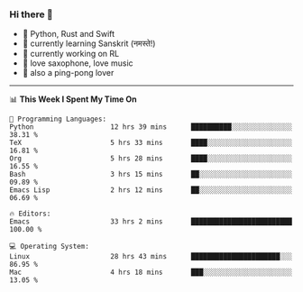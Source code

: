 ### Hi there 👋

- 📙 Python, Rust and Swift
- 🌱 currently learning Sanskrit (नमस्ते!)
- 🔭 currently working on RL
- 🎷 love saxophone, love music
- 🏓 also a ping-pong lover

<!--
**ZiqinGong/ZiqinGong** is a ✨ _special_ ✨ repository because its `README.md` (this file) appears on your GitHub profile.

Here are some ideas to get you started:

- 🔭 I’m currently working on ...
- 🌱 I’m currently learning ...
- 👯 I’m looking to collaborate on ...
- 🤔 I’m looking for help with ...
- 💬 Ask me about ...
- 📫 gongzq0301@sjtu.edu.cn
- 😄 Pronouns: ...
- ⚡ Fun fact: ...
-->

---

<!--START_SECTION:waka-->
📊 **This Week I Spent My Time On** 

```text
💬 Programming Languages: 
Python                   12 hrs 39 mins      ██████████░░░░░░░░░░░░░░░   38.31 % 
TeX                      5 hrs 33 mins       ████░░░░░░░░░░░░░░░░░░░░░   16.81 % 
Org                      5 hrs 28 mins       ████░░░░░░░░░░░░░░░░░░░░░   16.55 % 
Bash                     3 hrs 15 mins       ██░░░░░░░░░░░░░░░░░░░░░░░   09.89 % 
Emacs Lisp               2 hrs 12 mins       ██░░░░░░░░░░░░░░░░░░░░░░░   06.69 % 

🔥 Editors: 
Emacs                    33 hrs 2 mins       █████████████████████████   100.00 % 

💻 Operating System: 
Linux                    28 hrs 43 mins      ██████████████████████░░░   86.95 % 
Mac                      4 hrs 18 mins       ███░░░░░░░░░░░░░░░░░░░░░░   13.05 % 
```


<!--END_SECTION:waka-->
